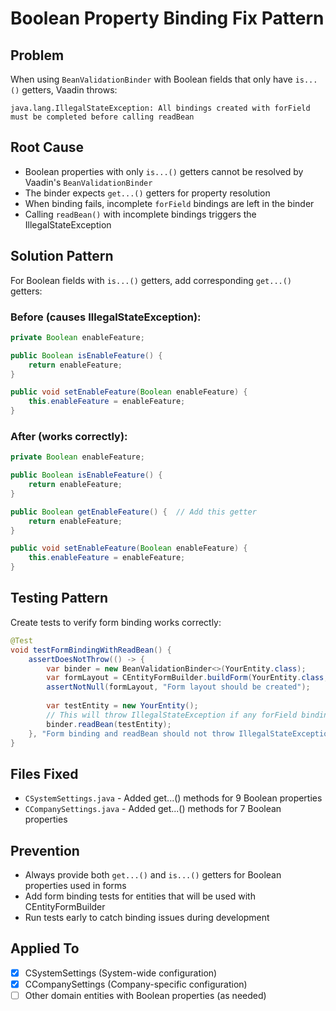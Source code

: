# Boolean Property Binding Fix Pattern

## Problem
When using `BeanValidationBinder` with Boolean fields that only have `is...()` getters, Vaadin throws:
```
java.lang.IllegalStateException: All bindings created with forField must be completed before calling readBean
```

## Root Cause
- Boolean properties with only `is...()` getters cannot be resolved by Vaadin's `BeanValidationBinder`
- The binder expects `get...()` getters for property resolution
- When binding fails, incomplete `forField` bindings are left in the binder
- Calling `readBean()` with incomplete bindings triggers the IllegalStateException

## Solution Pattern
For Boolean fields with `is...()` getters, add corresponding `get...()` getters:

### Before (causes IllegalStateException):
```java
private Boolean enableFeature;

public Boolean isEnableFeature() {
    return enableFeature;
}

public void setEnableFeature(Boolean enableFeature) {
    this.enableFeature = enableFeature;
}
```

### After (works correctly):
```java
private Boolean enableFeature;

public Boolean isEnableFeature() {
    return enableFeature;
}

public Boolean getEnableFeature() {  // Add this getter
    return enableFeature;
}

public void setEnableFeature(Boolean enableFeature) {
    this.enableFeature = enableFeature;
}
```

## Testing Pattern
Create tests to verify form binding works correctly:

```java
@Test
void testFormBindingWithReadBean() {
    assertDoesNotThrow(() -> {
        var binder = new BeanValidationBinder<>(YourEntity.class);
        var formLayout = CEntityFormBuilder.buildForm(YourEntity.class, binder);
        assertNotNull(formLayout, "Form layout should be created");
        
        var testEntity = new YourEntity();
        // This will throw IllegalStateException if any forField binding is incomplete
        binder.readBean(testEntity);
    }, "Form binding and readBean should not throw IllegalStateException");
}
```

## Files Fixed
- `CSystemSettings.java` - Added get...() methods for 9 Boolean properties
- `CCompanySettings.java` - Added get...() methods for 7 Boolean properties

## Prevention
- Always provide both `get...()` and `is...()` getters for Boolean properties used in forms
- Add form binding tests for entities that will be used with CEntityFormBuilder
- Run tests early to catch binding issues during development

## Applied To
- [x] CSystemSettings (System-wide configuration)
- [x] CCompanySettings (Company-specific configuration) 
- [ ] Other domain entities with Boolean properties (as needed)